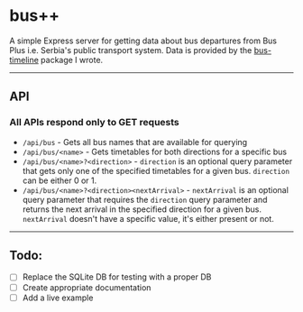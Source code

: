 # bus++
A simple Express server for getting data about bus departures from Bus Plus i.e. Serbia's public transport system. Data is provided by the [bus-timeline](https://github.com/smiga287/bus-timeline/) package I wrote. 

---

## API
### All APIs respond only to GET requests
- ```/api/bus``` - Gets all bus names that are available for querying
- ```/api/bus/<name>``` - Gets timetables for both directions for a specific bus
- ```/api/bus/<name>?<direction>``` - ```direction``` is an optional query parameter that gets only one of the specified timetables for a given bus. `direction` can be either 0 or 1. 
- ```/api/bus/<name>?<direction><nextArrival>``` - `nextArrival` is an optional query parameter that requires the `direction` query parameter and returns the next arrival in the specified direction for a given bus. `nextArrival` doesn't have a specific value, it's either present or not.

---

## Todo:
- [ ] Replace the SQLite DB for testing with a proper DB
- [ ] Create appropriate documentation
- [ ] Add a live example
